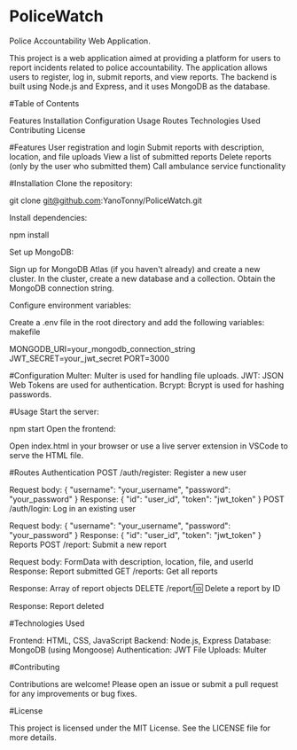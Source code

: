 # PoliceWatch
Police Accountability Web Application.

This project is a web application aimed at providing a platform for users to report incidents related to police accountability. The application allows users to register, log in, submit reports, and view reports. The backend is built using Node.js and Express, and it uses MongoDB as the database.

#Table of Contents

Features
Installation
Configuration
Usage
Routes
Technologies Used
Contributing
License

#Features
User registration and login
Submit reports with description, location, and file uploads
View a list of submitted reports
Delete reports (only by the user who submitted them)
Call ambulance service functionality

#Installation
Clone the repository:

git clone git@github.com:YanoTonny/PoliceWatch.git

Install dependencies:

npm install

Set up MongoDB:

Sign up for MongoDB Atlas (if you haven't already) and create a new cluster.
In the cluster, create a new database and a collection.
Obtain the MongoDB connection string.

Configure environment variables:

Create a .env file in the root directory and add the following variables:
makefile

MONGODB_URI=your_mongodb_connection_string
JWT_SECRET=your_jwt_secret
PORT=3000

#Configuration
Multer: Multer is used for handling file uploads.
JWT: JSON Web Tokens are used for authentication.
Bcrypt: Bcrypt is used for hashing passwords.

#Usage
Start the server:

npm start
Open the frontend:

Open index.html in your browser or use a live server extension in VSCode to serve the HTML file.

#Routes
Authentication
POST /auth/register: Register a new user

Request body: { "username": "your_username", "password": "your_password" }
Response: { "id": "user_id", "token": "jwt_token" }
POST /auth/login: Log in an existing user

Request body: { "username": "your_username", "password": "your_password" }
Response: { "id": "user_id", "token": "jwt_token" }
Reports
POST /report: Submit a new report

Request body: FormData with description, location, file, and userId
Response: Report submitted
GET /reports: Get all reports

Response: Array of report objects
DELETE /report/:id: Delete a report by ID

Response: Report deleted


#Technologies Used

Frontend: HTML, CSS, JavaScript
Backend: Node.js, Express
Database: MongoDB (using Mongoose)
Authentication: JWT
File Uploads: Multer


#Contributing

Contributions are welcome! Please open an issue or submit a pull request for any improvements or bug fixes.

#License

This project is licensed under the MIT License. See the LICENSE file for more details.
